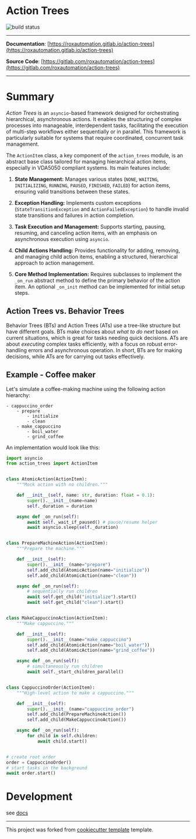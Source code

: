 # Action Trees



![build status](https://gitlab.com/roxautomation/action-trees/badges/main/pipeline.svg)


---

**Documentation**: [https://roxautomation.gitlab.io/action-trees](https://roxautomation.gitlab.io/action-trees)

**Source Code**: [https://gitlab.com/roxautomation/action-trees](https://gitlab.com/roxautomation/action-trees)


---

# Summary

*Action Trees* is an `asyncio`-based framework designed for orchestrating hierarchical, asynchronous actions. It enables the structuring of complex processes into manageable, interdependent tasks, facilitating the execution of multi-step workflows either sequentially or in parallel. This framework is particularly suitable for systems that require coordinated, concurrent task management.

The `ActionItem` class, a key component of the `action_trees` module, is an abstract base class tailored for managing hierarchical action items, especially in VDA5050 compliant systems. Its main features include:

1. **State Management:** Manages various states (`NONE`, `WAITING`, `INITIALIZING`, `RUNNING`, `PAUSED`, `FINISHED`, `FAILED`) for action items, ensuring valid transitions between these states.

2. **Exception Handling:** Implements custom exceptions (`StateTransitionException` and `ActionFailedException`) to handle invalid state transitions and failures in action completion.

3. **Task Execution and Management:** Supports starting, pausing, resuming, and canceling action items, with an emphasis on asynchronous execution using `asyncio`.

4. **Child Actions Handling:** Provides functionality for adding, removing, and managing child action items, enabling a structured, hierarchical approach to action management.

5. **Core Method Implementation:** Requires subclasses to implement the `_on_run` abstract method to define the primary behavior of the action item. An optional `_on_init` method can be implemented for initial setup steps.




## Action Trees vs. Behavior Trees

Behavior Trees (BTs) and Action Trees (ATs) use a tree-like structure but have different goals. BTs make choices about *what to do next* based on current situations, which is great for tasks needing quick decisions. ATs are about *executing* complex tasks efficiently, with a focus on robust error-handling errors and asynchronous operation.
In short, BTs are for making decisions, while ATs are for carrying out tasks effectively.


## Example - Coffee maker

Let's simulate a coffee-making machine using the following action hierarchy:


    - cappuccino_order
        - prepare
            - initialize
            - clean
        - make_cappuccino
            - boil_water
            - grind_coffee


An implementation would look like this:

```python
import asyncio
from action_trees import ActionItem


class AtomicAction(ActionItem):
    """Mock action with no children."""

    def __init__(self, name: str, duration: float = 0.1):
        super().__init__(name=name)
        self._duration = duration

    async def _on_run(self):
        await self._wait_if_paused() # pause/resume helper
        await asyncio.sleep(self._duration)


class PrepareMachineAction(ActionItem):
    """Prepare the machine."""

    def __init__(self):
        super().__init__(name="prepare")
        self.add_child(AtomicAction(name="initialize"))
        self.add_child(AtomicAction(name="clean"))

    async def _on_run(self):
        # sequentially run children
        await self.get_child("initialize").start()
        await self.get_child("clean").start()


class MakeCappuccinoAction(ActionItem):
    """Make cappuccino."""

    def __init__(self):
        super().__init__(name="make_cappuccino")
        self.add_child(AtomicAction(name="boil_water"))
        self.add_child(AtomicAction(name="grind_coffee"))

    async def _on_run(self):
        # simultaneously run children
        await self._start_children_parallel()


class CappuccinoOrder(ActionItem):
    """High-level action to make a cappuccino."""

    def __init__(self):
        super().__init__(name="cappuccino_order")
        self.add_child(PrepareMachineAction())
        self.add_child(MakeCappuccinoAction())

    async def _on_run(self):
        for child in self.children:
            await child.start()


# create root order
order = CappuccinoOrder()
# start tasks in the background
await order.start()


```


# Development

see [docs](docs/development.md)

---------------------

This project was forked from [cookiecutter template](https://gitlab.com/roxautomation/python-template) template.
